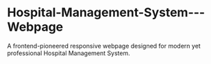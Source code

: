 # Hospital-Management-System---Webpage
A frontend-pioneered responsive webpage designed for modern yet professional Hospital Management System.

